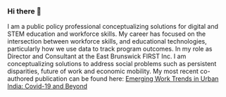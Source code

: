 ### Hi there 👋
I am a public policy professional conceptualizing solutions for digital and STEM education and workforce skills. My career has focused on the intersection between workforce skills, and educational technologies, particularly how we use data to track program outcomes. In my role as Director and Consultant at the East Brunswick FIRST Inc. I am conceptualizing solutions to address social problems such as persistent disparities, future of work and economic mobility. My most recent co-authored publication can be found here:
[Emerging Work Trends in Urban India: Covid-19 and Beyond](https://www.taylorfrancis.com/books/mono/10.4324/9781003264194/emerging-work-trends-urban-india-nidhi-tandon-pratyusha-basu-omkumar-krishnan-bhavani)

<!--
**Nidhitandon/Nidhitandon** is a ✨ _special_ ✨ repository because its `README.md` (this file) appears on your GitHub profile.

Here are some ideas to get you started:

- 🔭 I’m currently working at the University of Pennsylvania, School of Social Policy and Practice


# My LinkedIn
[LinkedIn](https://www.linkedin.com/in/nidhi-tandon/)
